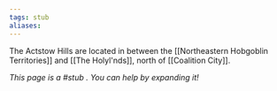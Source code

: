```yaml
---
tags: stub
aliases:
---
```


The Actstow Hills are located in between the [[Northeastern Hobgoblin Territories]] and [[The Holyl'nds]], north of [[Coalition City]].

*This page is a #stub . You can help by expanding it!*